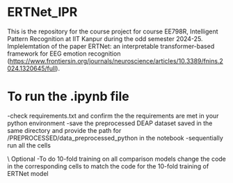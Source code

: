 # ERTNet_IPR
This is the repository for the course project for course EE798R, Intelligent Pattern Recognition at IIT Kanpur during the odd semester 2024-25. 
Implelemtation of the paper ERTNet: an interpretable transformer-based framework for EEG emotion recognition (https://www.frontiersin.org/journals/neuroscience/articles/10.3389/fnins.2024.1320645/full).

# To run the .ipynb file
-check requirements.txt and confirm the the requirements are met in your python environment
-save the preprocessed DEAP dataset saved in the same directory and provide the path for /PREPROCESSED/data_preprocessed_python in the notebook
-sequentially run all the cells

\\ Optional
-To do 10-fold training on all comparison models change the code in the corresponding cells to match the code for the 10-fold training of ERTNet model
